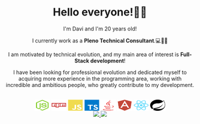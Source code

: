 <div align="center"> 
	<h1>Hello everyone!👋✨</h1>
	<div>
		<p>I'm Davi and I'm 20 years old!</p>
		<p>I currently work as a <b>Pleno Technical Consultant</b>.💻👨‍💻</p>
		<p>I am motivated by technical evolution, and my main area of ​​interest is <b>Full-Stack development</b>!</p>
		<p>I have been looking for professional evolution and dedicated myself to acquiring more experience in the programming area, working with incredible and ambitious people, who greatly contribute to my development.</p>
	</div>
	<div style="display: inline_block">
		<br/>
		<img align="center" alt="davi-corazza-node" height="30" width="40" src="https://raw.githubusercontent.com/devicons/devicon/master/icons/nodejs/nodejs-plain.svg">
		<img align="center" alt="davi-corazza-npm" height="30" width="40" src="https://raw.githubusercontent.com/devicons/devicon/master/icons/npm/npm-original-wordmark.svg">
		<img align="center" alt="davi-corazza-js" height="30" width="40" src="https://raw.githubusercontent.com/devicons/devicon/master/icons/javascript/javascript-plain.svg">
		<img align="center" alt="davi-corazza-ts" height="30" width="40" src="https://raw.githubusercontent.com/devicons/devicon/master/icons/typescript/typescript-plain.svg">
		<img align="center" alt="davi-corazza-java" height="30" width="40" src="https://raw.githubusercontent.com/devicons/devicon/master/icons/java/java-plain.svg">
		<img align="center" alt="davi-corazza-angular" height="30" width="40" src="https://raw.githubusercontent.com/devicons/devicon/master/icons/angularjs/angularjs-plain.svg">
		<img align="center" alt="davi-corazza-react" height="30" width="40" src="https://raw.githubusercontent.com/devicons/devicon/master/icons/react/react-original.svg">
		<img align="center" alt="davi-corazza-spring" height="30" width="40" src="https://raw.githubusercontent.com/devicons/devicon/master/icons/spring/spring-plain.svg">
	</div>
	<div>
		<a href="https://github.com/davi-corazza/about-me">
			<img height="160em" src="https://github-readme-stats.vercel.app/api?username=davi-corazza&show_icons=true&theme=react&include_all_commits=true&count_private=true"/>
			<img height="160em" src="https://github-readme-stats.vercel.app/api/top-langs/?username=davi-corazza&layout=compact&langs_count=7&theme=react"/>
		</a>
	</div>
</div>